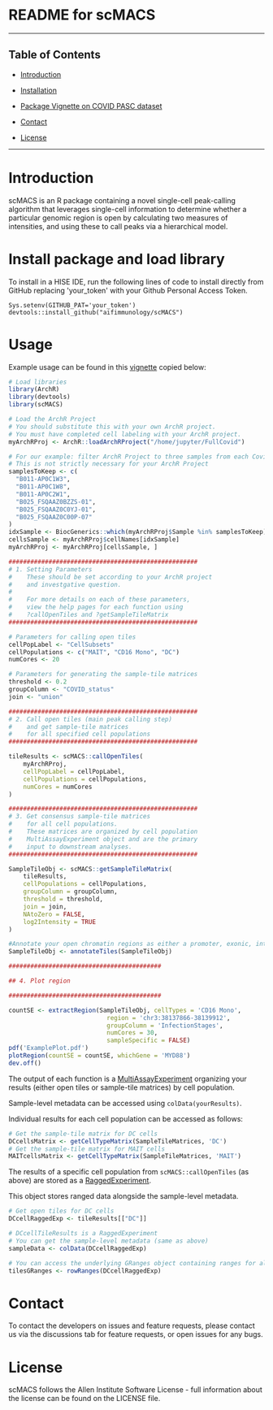 README for scMACS
===============

* * *

Table of Contents
-----------------

* [Introduction](#introduction)
* [Installation](#library)
* [Package Vignette on COVID PASC dataset](#vignette)

* [Contact](#contact)
* [License](#license)

* * *

# <a name="introduction"></a> Introduction
scMACS is an R package containing a novel single-cell peak-calling algorithm that leverages single-cell information to determine whether a particular genomic region is open by calculating two measures of intensities, and using these to call peaks via a hierarchical model. 

# <a name="library"></a> Install package and load library

To install in a HISE IDE, run the following lines of code to install directly from GitHub replacing 'your_token' with your Github Personal Access Token. 
    
    Sys.setenv(GITHUB_PAT='your_token') 
    devtools::install_github("aifimmunology/scMACS")

# <a name="vignette"></a> Usage
Example usage can be found in this [vignette](vignettes/COVID_example.R) copied below:
```R
# Load libraries
library(ArchR)
library(devtools)
library(scMACS)

# Load the ArchR Project
# You should substitute this with your own ArchR project.
# You must have completed cell labeling with your ArchR project.
myArchRProj <- ArchR::loadArchRProject("/home/jupyter/FullCovid")

# For our example: filter ArchR Project to three samples from each Covid Status
# This is not strictly necessary for your ArchR Project 
samplesToKeep <- c(
  "B011-AP0C1W3", 
  "B011-AP0C1W8", 
  "B011-AP0C2W1",
  "B025_FSQAAZ0BZZS-01",
  "B025_FSQAAZ0C0YJ-01",
  "B025_FSQAAZ0C00P-07"
)
idxSample <- BiocGenerics::which(myArchRProj$Sample %in% samplesToKeep)
cellsSample <- myArchRProj$cellNames[idxSample]
myArchRProj <- myArchRProj[cellsSample, ]

####################################################
# 1. Setting Parameters
#    These should be set according to your ArchR project
#    and investgative question.
#
#    For more details on each of these parameters, 
#    view the help pages for each function using 
#    ?callOpenTiles and ?getSampleTileMatrix
####################################################

# Parameters for calling open tiles
cellPopLabel <- "CellSubsets" 
cellPopulations <- c("MAIT", "CD16 Mono", "DC")
numCores <- 20

# Parameters for generating the sample-tile matrices
threshold <- 0.2
groupColumn <- "COVID_status"
join <- "union"

####################################################
# 2. Call open tiles (main peak calling step)
#    and get sample-tile matrices
#    for all specified cell populations
####################################################

tileResults <- scMACS::callOpenTiles( 
    myArchRProj,
    cellPopLabel = cellPopLabel,
    cellPopulations = cellPopulations,
    numCores = numCores
)

####################################################
# 3. Get consensus sample-tile matrices
#    for all cell populations.
#    These matrices are organized by cell population
#    MultiAssayExperiment object and are the primary 
#    input to downstream analyses.
####################################################

SampleTileObj <- scMACS::getSampleTileMatrix( 
    tileResults,
    cellPopulations = cellPopulations,
    groupColumn = groupColumn,
    threshold = threshold,
    join = join,
    NAtoZero = FALSE,
    log2Intensity = TRUE
)

#Annotate your open chromatin regions as either a promoter, exonic, intronic, or distal region. Gene names are given for all but distal. 
SampleTileObj <- annotateTiles(SampleTileObj)

##########################################

## 4. Plot region 

##########################################

countSE <- extractRegion(SampleTileObj, cellTypes = 'CD16 Mono',
                           region = 'chr3:38137866-38139912', 
                           groupColumn = 'InfectionStages',
                           numCores = 30,
                           sampleSpecific = FALSE)
pdf('ExamplePlot.pdf')
plotRegion(countSE = countSE, whichGene = 'MYD88')
dev.off()

```

The output of each function is a [MultiAssayExperiment](https://www.bioconductor.org/packages/devel/bioc/vignettes/MultiAssayExperiment/inst/doc/MultiAssayExperiment.html#overview-of-the-multiassayexperiment-class) organizing your results (either open tiles or sample-tile matrices) by cell population.

Sample-level metadata can be accessed using `colData(yourResults)`. 

Individual results for each cell population can be accessed as follows:
```R
# Get the sample-tile matrix for DC cells
DCcellsMatrix <- getCellTypeMatrix(SampleTileMatrices, 'DC')
# Get the sample-tile matrix for MAIT cells
MAITcellsMatrix <- getCellTypeMatrix(SampleTileMatrices, 'MAIT')

```

The results of a specific cell population from `scMACS::callOpenTiles` (as above) are stored as a [RaggedExperiment](https://bioconductor.org/packages/release/bioc/vignettes/RaggedExperiment/inst/doc/RaggedExperiment.html).

This object stores ranged data alongside the sample-level metadata.

```R
# Get open tiles for DC cells
DCcellRaggedExp <- tileResults[["DC"]]

# DCcellTileResults is a RaggedExperiment
# You can get the sample-level metadata (same as above)
sampleData <- colData(DCcellRaggedExp)

# You can access the underlying GRanges object containing ranges for all samples
tilesGRanges <- rowRanges(DCcellRaggedExp)

```


# <a name="contact"></a> Contact

To contact the developers on issues and feature requests, please contact us via the discussions tab for feature requests, or open issues for any bugs. 
    
# <a name="license"></a> License

scMACS follows the Allen Institute Software License - full information about the license can be found on the LICENSE file. 
